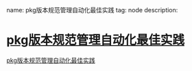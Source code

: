 name: pkg版本规范管理自动化最佳实践
tag: node
description: 

# [pkg版本规范管理自动化最佳实践](https://huayifeng.top/pkgban-ben-gui-fan-guan-li-zi-dong-hua-zui-jia-shi-jian/)

[pkg版本规范管理自动化最佳实践](https://huayifeng.top/pkgban-ben-gui-fan-guan-li-zi-dong-hua-zui-jia-shi-jian/)

